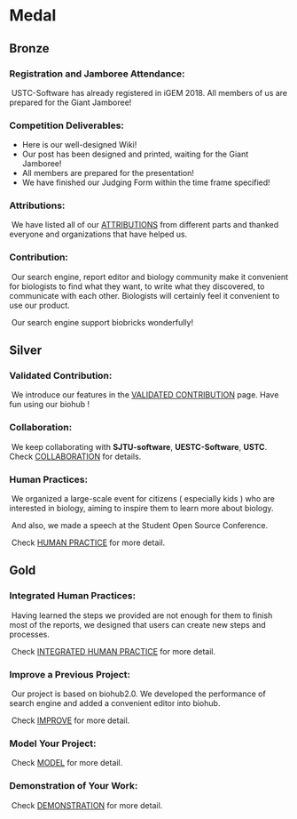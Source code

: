 # Medal



## Bronze

### Registration and Jamboree Attendance: 

​	USTC-Software has already registered in iGEM 2018. All members of us are prepared for the Giant Jamboree!

### Competition Deliverables:

- Here is our well-designed Wiki!
- Our post has been designed and printed, waiting for the Giant Jamboree!
- All members are prepared for the presentation!
- We have finished our Judging Form within the time frame specified!

### Attributions:

​	We have listed all of our [ATTRIBUTIONS](http://2018.igem.org/Team:USTC-Software/Attributions) from different parts and thanked everyone and organizations that have helped us.

### Contribution:

​	Our search engine, report editor and biology community make it convenient for biologists to find what they want, to write what they discovered, to communicate with each other. Biologists will certainly feel it convenient to use our product. 

​	Our search engine support biobricks wonderfully!



## Silver

### Validated Contribution:

​	We introduce our features	in the [VALIDATED CONTRIBUTION](http://2018.igem.org/Team:USTC-Software/ValidatedContribution) page. Have fun using our biohub !

### Collaboration:

​	We keep collaborating with **SJTU-software**, **UESTC-Software**, **USTC**. Check [COLLABORATION](http://2018.igem.org/Team:USTC-Software/Collaborations) for details.

### Human Practices:

​	We organized a large-scale event for citizens ( especially kids ) who are interested in biology, aiming to inspire them to learn more about biology.

​	And also, we made a speech at the Student Open Source Conference.

​	Check [HUMAN PRACTICE](http://2018.igem.org/Team:USTC-Software/Human_Practices) for more detail.



## Gold

### Integrated Human Practices:

​	Having learned the steps we provided are not enough for them to finish most of the reports, we designed that users can create new steps and processes.

​	Check [INTEGRATED HUMAN PRACTICE](http://2018.igem.org/Team:USTC-Software/Human_Practices#Asia-Pacific%20Conference%20in%20Taiwan) for more detail.

### Improve a Previous Project:

​	Our project is based on biohub2.0. We developed the performance of search engine and added a convenient editor into biohub.

​	Check [IMPROVE](http://2018.igem.org/Team:USTC-Software/Improve) for more detail.

### Model Your Project:

​	Check [MODEL](http://2018.igem.org/Team:USTC-Software/Model) for more detail.

### Demonstration of Your Work:

​	Check [DEMONSTRATION](http://2018.igem.org/Team:USTC-Software/Demonstrate) for more detail.

​	